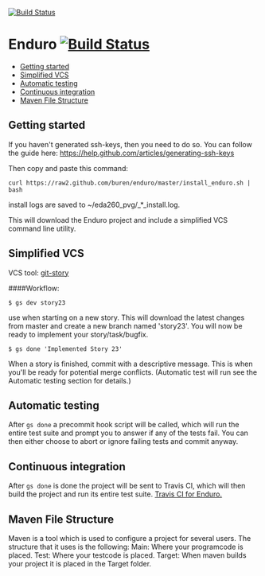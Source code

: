 [![Build Status](http://apibeta.shippable.com/projects/5360f64584691bdc07174932/badge)](http://beta.shippable.com/projects/5360f64584691bdc07174932/projects/5360f64584691bdc07174932)

# Enduro [![Build Status](https://travis-ci.org/buren/enduro.png?branch=master)](https://travis-ci.org/buren/enduro)

- [Getting started](#getting-started)
- [Simplified VCS](#simplified-vcs)
- [Automatic testing](#automatic-testing)
- [Continuous integration](#continuous-integration)
- [Maven File Structure](#maven-file-structure)

## Getting started

If you haven't generated ssh-keys, then you need to do so.
You can follow the guide here: https://help.github.com/articles/generating-ssh-keys

Then copy and paste this command:

    curl https://raw2.github.com/buren/enduro/master/install_enduro.sh | bash
install logs are saved to ~/eda260_pvg/\_*_install.log.

This will download the Enduro project and include a simplified VCS command line utility. 


## Simplified VCS

VCS tool: [git-story](https://github.com/buren/git-story)

####Workflow:

    $ gs dev story23                 
use when starting on a new story.
This will download the latest changes from master and create a new branch named 'story23'.
You will now be ready to implement your story/task/bugfix.

    $ gs done 'Implemented Story 23'
When a story is finished, commit with a descriptive message. 
This is when you'll be ready for potential merge conflicts.
(Automatic test will run see the Automatic testing section for details.)


## Automatic testing
After ```gs done``` a precommit hook script will be called, which will run the entire test suite and prompt you to answer if any of the tests fail. You can then either choose to abort or ignore failing tests and commit anyway.
    
    
## Continuous integration

After ```gs done``` is done the project will be sent to Travis CI, which will then build the project and run its entire test suite. [Travis CI for Enduro.](https://travis-ci.org/buren/enduro)

## Maven File Structure

Maven is a tool which is used to configure a project for several users. The structure that it uses is the following:
Main: Where your programcode is placed.
Test: Where your testcode is placed.
Target: When maven builds your project it is placed in the Target folder.


 
